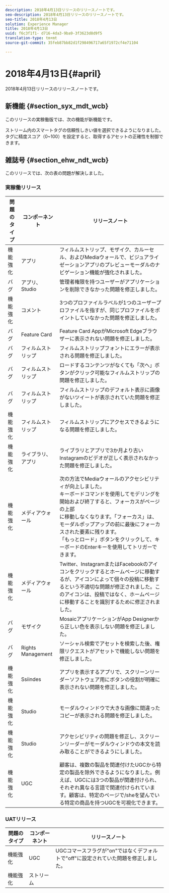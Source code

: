 ```yaml
---
description: 2018年4月13日リリースのリリースノートです。
seo-description: 2018年4月13日リリースのリリースノートです。
seo-title: 2018年4月13日
solution: Experience Manager
title: 2018年4月13日
uuid: f6c3f1f1- d716-4da3-9ba9-3f3623d8d9f5
translation-type: tm+mt
source-git-commit: 35feb87bb82d1f298496717a65f1972cf4e71104

---
```



# 2018年4月13日{#april}

2018年4月13日リリースのリリースノートです。

## 新機能 {#section_syx_mdt_wcb}

このリリースの実稼働版では、次の機能が新機能です。

ストリーム内のスマートタグの信頼性しきい値を選択できるようになりました。タグに精度スコア（0~100）を設定すると、取得するアセットの正確性を制御できます。

## 雑誌号 {#section_ehw_ndt_wcb}

このリリースでは、次の表の問題が解決しました。

### 実稼働リリース

| 問題のタイプ | コンポーネント | リリースノート |
|--- |--- |--- |
| 機能強化 | アプリ | フィルムストリップ、モザイク、カルーセル、およびMediaウォールで、ビジュアライゼーションアプリのプレビューモーダルのナビゲーション機能が強化されました。 |
| バグ | アプリ、Studio | 管理者権限を持つユーザーがアプリケーションを削除できなかった問題を修正しました。 |
| 機能強化 | コメント | 3つのプロファイルラベルが1つのユーザープロファイルを指すが、同じプロファイルをポイントしていなかった問題を修正しました。 |
| バグ | Feature Card | Feature Card AppがMicrosoft Edgeブラウザーに表示されない問題を修正しました。 |
| バグ | フィルムストリップ | フィルムストリップフォントにエラーが表示される問題を修正しました。 |
| バグ | フィルムストリップ | ロードするコンテンツがなくても「次へ」ボタンがクリック可能なフィルムストリップの問題を修正しました。 |
| バグ | フィルムストリップ | フィルムストリップのデフォルト表示に画像がないツイートが表示されていた問題を修正しました。 |
| 機能強化 | フィルムストリップ | フィルムストリップにアクセスできるようになる問題を修正しました。 |
| 機能強化 | ライブラリ、アプリ | ライブラリとアプリで3か月より古いInstagramのビデオが正しく表示されなかった問題を修正しました。 |
| 機能強化 | メディアウォール | 次の方法でMediaウォールのアクセシビリティが向上しました。 <br>キーボードコマンドを使用してモデリングを開始および終了すると、フォーカスがページの上部<br>に移動しなくなります。「フォーカス」は、モーダルポップアップの前に最後にフォーカスされた要素に残ります。<br>「もっとロード」ボタンをクリックして、キーボードのEnterキーを使用してトリガーできます。 |
| 機能強化 | メディアウォール | Twitter、InstagramまたはFacebookのアイコンをクリックするとホームページに移動するが、アイコンによって個々の投稿に移動するという不適切な問題が修正されました。このアイコンは、投稿ではなく、ホームページに移動することを識別するために修正されました。 |
| バグ | モザイク | MosaicアプリケーションがApp Designerから正しい色を表示しない問題を修正しました。 |
| バグ | Rights Management | ソーシャル検索でアセットを検索した後、権限リクエストがアセットで機能しない問題を修正しました。 |
| 機能強化 | Ssiindes | アプリを表示するアプリで、スクリーンリーダーソフトウェア用にボタンの役割が明確に表示されない問題を修正しました。 |
| 機能強化 | Studio | モーダルウィンドウで大きな画像に間違ったコピーが表示される問題を修正しました。 |
| 機能強化 | Studio | アクセシビリティの問題を修正し、スクリーンリーダーがモーダルウィンドウの本文を読み取ることができるようにしました。 |
| 機能強化 | UGC | 顧客は、複数の製品を関連付けたUGCから特定の製品を除外できるようになりました。例えば、UGCには3つの製品が関連付けられ、それぞれ異なる言語で関連付けられています。顧客は、特定のページで/sheを望んでいる特定の商品を持つUGCを可視化できます。 |




### UATリリース

| **問題のタイプ** | **コンポーネント** | **リリースノート** |
|---|---|---|
| 機能強化 | UGC | UGCコマースフラグが&quot;on&quot;ではなくデフォルトで&quot;off&quot;に設定されていた問題を修正しました。 |
| 機能強化 | ストリーム |  |


